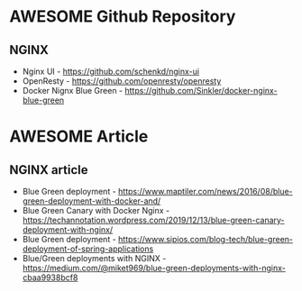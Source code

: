 # AWESOME Github Repository

## NGINX
* Nginx UI - https://github.com/schenkd/nginx-ui
* OpenResty - https://github.com/openresty/openresty
* Docker Nignx Blue Green - https://github.com/Sinkler/docker-nginx-blue-green

# AWESOME Article

## NGINX article
* Blue Green deployment - https://www.maptiler.com/news/2016/08/blue-green-deployment-with-docker-and/
* Blue Green Canary with Docker Nginx - https://techannotation.wordpress.com/2019/12/13/blue-green-canary-deployment-with-nginx/
* Blue Green deployment - https://www.sipios.com/blog-tech/blue-green-deployment-of-spring-applications
* Blue/Green deployments with NGINX - https://medium.com/@miket969/blue-green-deployments-with-nginx-cbaa9938bcf8
